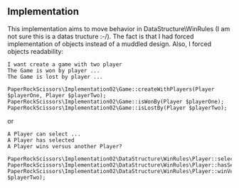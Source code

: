 Implementation
--------------

This implementation aims to move behavior in DataStructure\WinRules (I am not sure this is a datas tructure :-/). The fact is that I had forced implementation of objects instead of a muddled design. Also, I forced objects readability:

    I want create a game with two player
    The Game is won by player ...
    The Game is lost by player ...

    PaperRockScissors\Implementation02\Game::createWithPlayers(Player $playerOne, Player $playerTwo);
    PaperRockScissors\Implementation02\Game::isWonBy(Player $playerOne);
    PaperRockScissors\Implementation02\Game::isLostBy(Player $playerTwo);

or

    A Player can select ...
    A Player has selected
    A Player wins versus another Player?

    PaperRockScissors\Implementation02\DataStructure\WinRules\Player::select($selection);
    PaperRockScissors\Implementation02\DataStructure\WinRules\Player::hasSelected();
    PaperRockScissors\Implementation02\DataStructure\WinRules\Player::winVersus(Player $playerTwo);

